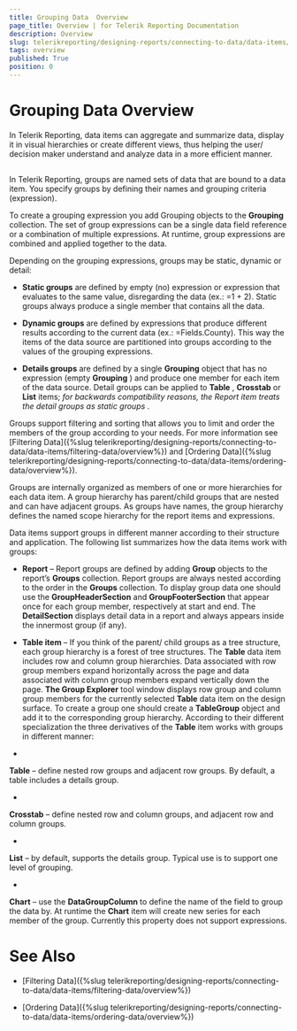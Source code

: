 ```yaml
---
title: Grouping Data  Overview
page_title: Overview | for Telerik Reporting Documentation
description: Overview
slug: telerikreporting/designing-reports/connecting-to-data/data-items/grouping-data-/overview
tags: overview
published: True
position: 0
---
```


# Grouping Data  Overview



In Telerik Reporting, data items can aggregate and summarize data, display         it in visual hierarchies or create different views, thus helping the user/         decision maker understand and analyze data in a more efficient manner.       

## 

In Telerik Reporting, groups are named sets of data that are bound to           a data item. You specify groups by defining their names and grouping           criteria (expression).         

To create a grouping expression you add Grouping objects to the           __Grouping__  collection. The set of group           expressions can be a single data field reference or a combination of           multiple expressions. At runtime, group expressions are combined and           applied together to the data.         

Depending on the grouping expressions, groups may be static,           dynamic or detail:         

* __Static groups__  are defined by empty (no)               expression or expression that evaluates to the same value,               disregarding the data (ex.: =1 + 2). Static groups always produce               a single member that contains all the data.             

* __Dynamic groups__  are defined by expressions               that produce different results according to the current data               (ex.: =Fields.County). This way the items of the data source are               partitioned into groups according to the values of the grouping               expressions.             

* __Details groups__  are defined by a single               __Grouping__  object that has no expression               (empty __Grouping__ ) and produce one member               for each item of the data source. Detail groups can be applied to               __Table__ , __Crosstab__                or __List__  items; *for backwards compatibility reasons, the Report item treats the detail groups as static groups* .             

Groups support filtering and sorting that allows you to limit and order           the members of the group according to your needs. For more information see           [Filtering Data]({%slug telerikreporting/designing-reports/connecting-to-data/data-items/filtering-data/overview%}) and           [Ordering Data]({%slug telerikreporting/designing-reports/connecting-to-data/data-items/ordering-data/overview%}).         

Groups are internally organized as members of one or more hierarchies           for each data item. A group hierarchy has parent/child groups that are           nested and can have adjacent groups. As groups have names, the group           hierarchy defines the named scope hierarchy for the report items and           expressions.         

Data items support groups in different manner according to their           structure and application. The following list summarizes how the data           items work with groups:         

* __Report__  – Report groups are defined by               adding __Group__  objects to the report’s               __Groups__  collection. Report groups are               always nested according to the order in the __Groups__  collection. To display group data one should use the               __GroupHeaderSection__  and __GroupFooterSection__  that appear once for each group               member, respectively at start and end. The __DetailSection__  displays detail data in a report and always appears               inside the innermost group (if any).             

* __Table item__  – If you think of the parent/               child groups as a tree structure, each group hierarchy is a forest               of tree structures. The __Table__  data item               includes row and column group hierarchies. Data associated with               row group members expand horizontally across the page and data               associated with column group members expand vertically down the               page. __The Group Explorer__  tool window               displays row group and column group members for the currently               selected __Table__  data item on the design               surface. To create a group one should create a __TableGroup__  object and add it to the corresponding               group hierarchy. According to their different specialization the               three derivatives of the __Table__  item works               with groups in different manner:               

* 

__Table__  – define nested row groups                     and adjacent row groups. By default, a table includes a                     details group.                   

* 

__Crosstab__  – define nested row and                     column groups, and adjacent row and column groups.                   

* 

__List__  – by default, supports the                     details group. Typical use is to support one level of grouping.                   

* 

__Chart__  – use the __DataGroupColumn__  to define the name of the field to group the data by.
              At runtime the __Chart__  item will create new
              series for each member of the group. Currently this property does
              not support expressions.
            

# See Also


 * [Filtering Data]({%slug telerikreporting/designing-reports/connecting-to-data/data-items/filtering-data/overview%})

 * [Ordering Data]({%slug telerikreporting/designing-reports/connecting-to-data/data-items/ordering-data/overview%})
